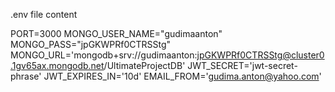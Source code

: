 .env file content



PORT=3000
MONGO_USER_NAME="gudimaanton"
MONGO_PASS="jpGKWPRf0CTRSStg"
MONGO_URL='mongodb+srv://gudimaanton:jpGKWPRf0CTRSStg@cluster0.1gv65ax.mongodb.net/UltimateProjectDB'
JWT_SECRET='jwt-secret-phrase'
JWT_EXPIRES_IN='10d'
EMAIL_FROM='gudima.anton@yahoo.com'

